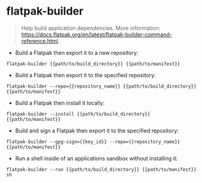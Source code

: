 # flatpak-builder

> Help build application dependencies.
> More information: <https://docs.flatpak.org/en/latest/flatpak-builder-command-reference.html>.

- Build a Flatpak then export it to a new repository:

`flatpak-builder {{path/to/build_directory}} {{path/to/manifest}}`

- Build a Flatpak then export it to the specified repository:

`flatpak-builder --repo={{repository_name}} {{path/to/build_directory}} {{path/to/manifest}}`

- Build a Flatpak then install it locally:

`flatpak-builder --install {{path/to/build_directory}} {{path/to/manifest}}`

- Build and sign a Flatpak then export it to the specified repository:

`flatpak-builder --gpg-sign={{key_id}} --repo={{repository_name}} {{path/to/manifest}}`

- Run a shell inside of an applications sandbox without installing it:

`flatpak-builder --run {{path/to/build_directory}} {{path/to/manifest}} sh`
